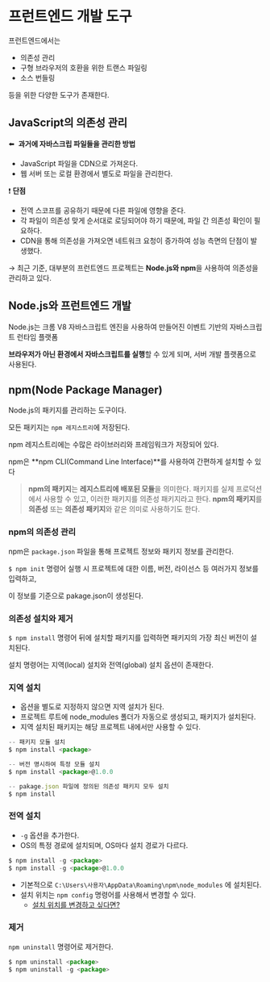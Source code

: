# 프런트엔드 개발 도구

프런트엔드에서는

- 의존성 관리
- 구형 브라우저의 호환을 위한 트랜스 파일링
- 소스 번들링

등을 위한 다양한 도구가 존재한다.

## JavaScript의 의존성 관리

⬅️  **과거에 자바스크립 파일들을 관리한 방법**

- JavaScript 파일을 CDN으로 가져온다.
- 웹 서버 또는 로컬 환경에서 별도로 파일을 관리한다.

❗ **단점**

- 전역 스코프를 공유하기 때문에 다른 파일에 영향을 준다.
- 각 파일이 의존성 맞게 순서대로 로딩되어야 하기 때문에, 파일 간 의존성 확인이 필요하다.
- CDN을 통해 의존성을 가져오면 네트워크 요청이 증가하여 성능 측면의 단점이 발생했다.

→ 최근 기준, 대부분의 프런트엔드 프로젝트는 **Node.js와 npm**을 사용하여 의존성을 관리하고 있다.

## Node.js와 프런트엔드 개발

Node.js는 크롬 V8 자바스크립트 엔진을 사용하여 만들어진 이벤트 기반의 자바스크립트 런타임 플랫폼

**브라우저가 아닌 환경에서 자바스크립트를 실행**할 수 있게 되며, 서버 개발 플랫폼으로 사용된다.

## npm(Node Package Manager)

Node.js의 패키지를 관리하는 도구이다.

모든 패키지는 `npm 레지스트리`에 저장된다.

npm 레지스트리에는 수많은 라이브러리와 프레임워크가 저장되어 있다.

npm은 **npm CLI(Command Line Interface)**를 사용하여 간편하게 설치할 수 있다

> **npm의 패키지**는 **레지스트리에 배포된 모듈**을 의미한다.
> 패키지를 실제 프로덕션에서 사용할 수 있고, 이러한 패키지를 의존성 패키지라고 한다.
> **npm의 패키지**를 **의존성** 또는 **의존성 패키지**와 같은 의미로 사용하기도 한다.

### npm의 의존성 관리

npm은 `package.json` 파일을 통해 프로젝트 정보와 패키지 정보를 관리한다.

`$ npm init` 명령어 실행 시 프로젝트에 대한 이름, 버전, 라이선스 등 여러가지 정보를 입력하고,

이 정보를 기준으로 pakage.json이 생성된다.

### 의존성 설치와 제거

`$ npm install` 명령어 뒤에 설치할 패키지를 입력하면 패키지의 가장 최신 버전이 설치된다.

설치 명령어는 지역(local) 설치와 전역(global) 설치 옵션이 존재한다.

### **지역 설치**

- 옵션을 별도로 지정하지 않으면 지역 설치가 된다.
- 프로젝트 루트에 node_modules 폴더가 자동으로 생성되고, 패키지가 설치된다.
- 지역 설치된 패키지는 해당 프로젝트 내에서만 사용할 수 있다.

```jsx
-- 패키지 모듈 설치
$ npm install <package>

-- 버전 명시하여 특정 모듈 설치
$ npm install <package>@1.0.0

-- pakage.json 파일에 정의된 의존성 패키지 모두 설치
$ npm install
```

### 전역 설치

- `-g` 옵션을 추가한다.
- OS의 특정 경로에 설치되며, OS마다 설치 경로가 다르다.

```jsx
$ npm install -g <package>
$ npm install -g <package>@1.0.0
```

- 기본적으로 `C:\Users\사용자\AppData\Roaming\npm\node_modules` 에 설치된다.
- 설치 위치는 `npm config` 명령어를 사용해서 변경할 수 있다.
  - [설치 위치를 변경하고 싶다면?](https://www.davidyardy.com/blog/change-default-global-installation-directory-for-nodejs-on-windows/)

### 제거

`npm uninstall` 명령어로 제거한다.

```jsx
$ npm uninstall <package>
$ npm uninstall -g <package>
```
